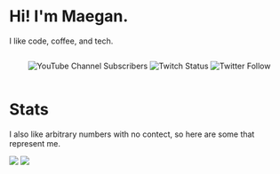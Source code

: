 # Hi! I'm Maegan.
I like code, coffee, and tech.

<div style="display:flex;justify-content:center;">

![YouTube Channel Subscribers](https://img.shields.io/youtube/channel/subscribers/UC6na4Lq0ozPBjHD1X42szEQ?logo=youtube&style=for-the-badge) ![Twitch Status](https://img.shields.io/twitch/status/maeganwilson_?logo=twitch&style=for-the-badge) ![Twitter Follow](https://img.shields.io/twitter/follow/maeganwilson_?logo=twitter&style=for-the-badge)

</div>

# Stats
I also like arbitrary numbers with no contect, so here are some that represent me.

<a href="https://github.com/anuraghazra/github-readme-stats"><img src="https://github-readme-stats.vercel.app/api?username=maeganwilson&count_private=true&show_icons=true&theme=cobalt"/></a> <a href="https://github.com/anuraghazra/github-readme-stats"><img src="https://github-readme-stats.vercel.app/api/top-langs/?username=maeganwilson&count_private=true&show_icons=true&theme=cobalt"/></a>